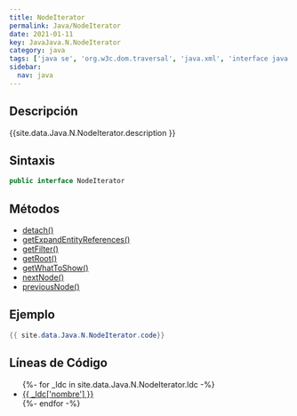 ```yaml
---
title: NodeIterator
permalink: Java/NodeIterator
date: 2021-01-11
key: JavaJava.N.NodeIterator
category: java
tags: ['java se', 'org.w3c.dom.traversal', 'java.xml', 'interface java', 'Java 9', 'DOM Level 2']
sidebar: 
  nav: java
---
```


## Descripción
{{site.data.Java.N.NodeIterator.description }}

## Sintaxis
~~~java
public interface NodeIterator
~~~

## Métodos
* [detach()](/Java/NodeIterator/detach)
* [getExpandEntityReferences()](/Java/NodeIterator/getExpandEntityReferences)
* [getFilter()](/Java/NodeIterator/getFilter)
* [getRoot()](/Java/NodeIterator/getRoot)
* [getWhatToShow()](/Java/NodeIterator/getWhatToShow)
* [nextNode()](/Java/NodeIterator/nextNode)
* [previousNode()](/Java/NodeIterator/previousNode)

## Ejemplo
~~~java
{{ site.data.Java.N.NodeIterator.code}}
~~~

## Líneas de Código
<ul>
{%- for _ldc in site.data.Java.N.NodeIterator.ldc -%}
   <li>
       <a href="{{_ldc['url'] }}">{{ _ldc['nombre'] }}</a>
   </li>
{%- endfor -%}
</ul>
